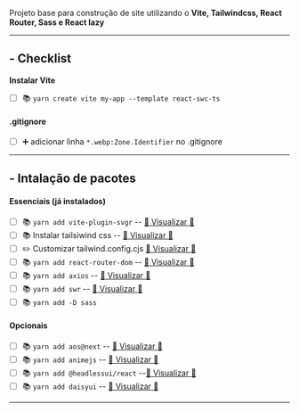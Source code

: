 
Projeto base para construção de site utilizando o **Vite, Tailwindcss, React Router, Sass e React lazy**

---
## **- Checklist**
**Instalar Vite**
- [ ] :books: `yarn create vite my-app --template react-swc-ts`

#### **.gitignore**

- [ ] :heavy_plus_sign: adicionar linha `*.webp:Zone.Identifier` no .gitignore

---
## **- Intalação de pacotes** 

#### **Essenciais (já instalados)** 

- [ ] :books: `yarn add vite-plugin-svgr` -- [:eyes: Visualizar :link:](https://www.npmjs.com/package/vite-plugin-svgr)
- [ ] :books: Instalar tailsiwind css -- [:eyes: Visualizar :link:](https://tailwindcss.com/docs/installation/framework-guides)
- [ ] :pencil2: Customizar tailwind.config.cjs  [:eyes: Visualizar :link:](https://github.com/joseonofre/todo-vitejs-projects/blob/main/tailwind.config.cjs)
- [ ] :books: `yarn add react-router-dom`  -- [:eyes: Visualizar :link:](https://reactrouter.com/en/main)
- [ ] :books: `yarn add axios`  -- [:eyes: Visualizar :link:](https://axios-http.com/)
- [ ] :books: `yarn add swr`  -- [:eyes: Visualizar :link:](https://swr.vercel.app/pt-BR)
- [ ] :books: `yarn add -D sass`

#### **Opcionais**

- [ ] :books: `yarn add aos@next` -- [:eyes: Visualizar :link:](https://michalsnik.github.io/aos/)
- [ ] :books: `yarn add animejs` -- [:eyes: Visualizar :link:](https://animejs.com/documentation/#motionPath)
- [ ] :books: `yarn add @headlessui/react` --[:eyes: Visualizar :link:](https://headlessui.com/react/menu)
- [ ] :books: `yarn add daisyui`  --  [:eyes: Visualizar :link:](https://daisyui.com/)

---